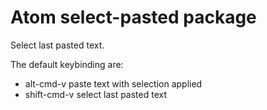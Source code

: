 # Atom select-pasted package

Select last pasted text.

The default keybinding are:

* alt-cmd-v paste text with selection applied
* shift-cmd-v select last pasted text
